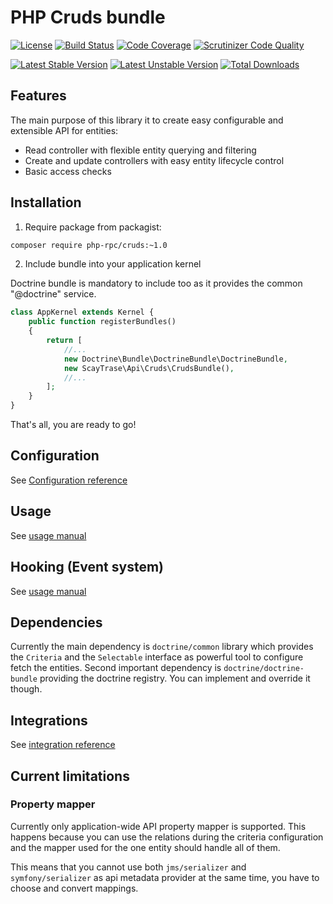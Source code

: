 # PHP Cruds bundle

[![License](https://poser.pugx.org/php-rpc/cruds/license)](https://packagist.org/packages/php-rpc/cruds)
[![Build Status](https://travis-ci.org/php-rpc/cruds.svg?branch=master)](https://travis-ci.org/php-rpc/cruds)
[![Code Coverage](https://scrutinizer-ci.com/g/php-rpc/cruds/badges/coverage.png?b=master)](https://scrutinizer-ci.com/g/php-rpc/cruds/?branch=master)
[![Scrutinizer Code Quality](https://scrutinizer-ci.com/g/php-rpc/cruds/badges/quality-score.png?b=master)](https://scrutinizer-ci.com/g/php-rpc/cruds/?branch=master)

[![Latest Stable Version](https://poser.pugx.org/php-rpc/cruds/version)](https://packagist.org/packages/php-rpc/cruds)
[![Latest Unstable Version](https://poser.pugx.org/php-rpc/cruds/v/unstable)](//packagist.org/packages/php-rpc/cruds)
[![Total Downloads](https://poser.pugx.org/php-rpc/cruds/downloads)](https://packagist.org/packages/php-rpc/cruds)

## Features

The main purpose of this library it to create easy configurable and extensible
API for entities:

 * Read controller with flexible entity querying and filtering
 * Create and update controllers with easy entity lifecycle control
 * Basic access checks

## Installation 

1. Require package from packagist:

```sh
composer require php-rpc/cruds:~1.0
```

2. Include bundle into your application kernel

Doctrine bundle is mandatory to include too as it provides the common "@doctrine" service.

```php
class AppKernel extends Kernel {
    public function registerBundles()
    {
        return [
            //...
            new Doctrine\Bundle\DoctrineBundle\DoctrineBundle,
            new ScayTrase\Api\Cruds\CrudsBundle(),
            //...
        ];
    }
}
```

That's all, you are ready to go!

## Configuration

See [Configuration reference](Resources/doc/configuration.md)

## Usage

See [usage manual](Resources/doc/usage.md)

## Hooking (Event system)

See [usage manual](Resources/doc/events.md)

## Dependencies

Currently the main dependency is `doctrine/common` library which provides the 
`Criteria` and the `Selectable` interface as powerful tool to configure fetch the entities. 
Second important dependency is `doctrine/doctrine-bundle` providing the doctrine registry. 
You can implement and override it though.

## Integrations

See [integration reference](Resources/doc/integrations.md)

## Current limitations

### Property mapper

Currently only application-wide API property mapper is supported. This 
happens because you can use the relations during the criteria configuration
and the mapper used for the one entity should handle all of them.

This means that you cannot use both `jms/serializer` and `symfony/serializer` as
api metadata provider at the same time, you have to choose and convert mappings.
